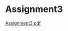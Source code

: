 # Assignment3
[Assignment3.pdf](https://github.com/netimaaa/Assignment3/files/13366551/Assignment3.pdf)
